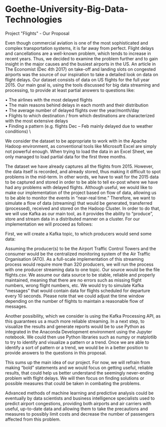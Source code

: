 # Goethe-University-Big-Data-Technologies
Project "Flights" - Our Proposal

Even though commercial aviation is one of the most sophisticated and complex transportation systems, it is far away from perfect. Flight delays and cancellations are a well-known problem, which tends to increase in recent years. Thus, we decided to examine the problem further and to gain insight in the major causes and the busiest airports in the US. An article in The Economist (Dec 4th 2017) on take-off and landing slots on congested airports was the source of our inspiration to take a detailed look on data on flight delays. Our dataset consists of data on US flights for the full year 2015. 
Our main goal is, using the tools discussed for big data streaming and processing, to provide at least partial answers to questions like:

•	The airlines with the most delayed flights \
•	The main reasons behind delays in each month and their distribution \
•	The average number of delayed flights over the year/month/day \
•	Flights to which destination / from which destinations are characterized with the most extensive delays \
•	Finding a pattern (e.g. flights Dec – Feb mainly delayed due to weather conditions) \

We consider the dataset to be appropriate to work with in the Apache Hadoop environment, as conventional tools like Microsoft Excel are simply not powerful enough. When trying to load the data in an Excel Sheet, we only managed to load partial data for the first three months. 

The dataset we have already captures all the flights from 2015. However, the data itself is recorded, and already stored, thus making it difficult to spot problems in the mid-term. In other words, we have to wait for the 2015 data to be captured and stored in order to be able to tell ex-post where we have had any problems with delayed flights. Although useful, we would like to make our implementation of the project based on flow of data, allowing us to be able to monitor the events in “near-real time.” Therefore, we want to simulate a flow of data (streaming) that would be generated, transferred (processed), received and stored on the Hadoop Cluster. 
In order to do that, we will use Kafka as our main tool, as it provides the ability to “produce”, store and stream data in a distributed manner on a cluster. For our implementation we will proceed as follows:

First, we will create a Kafka topic, to which producers would send some data:

Assuming the producer(s) to be the Airport Traffic Control Towers and the consumer would be the centralized monitoring system of the Air Traffic Organisation (ATO). As a full-scale implementation of this streaming process would require more than 320 producers, we will run the process with one producer streaming data to one topic. Our source would be the file flights.csv. We assume our data source to be stable, reliable and properly maintained, meaning that there are no errors such as missing flight numbers, wrong flight numbers, etc. We would try to simulate Kafka “messages” that would contain data for flights scheduled for departure every 10 seconds. Please note that we could adjust the time window depending on the number of flights to maintain a reasonable flow of messages. 

Another possibility, which we consider is using the Kafka Processing API, as this guarantees us a much more reliable streaming.
In a next step, to visualize the results and generate reports would be to use Python as integrated in the Anaconda Development environment using the Jupyter notebook. We could then use Python libraries such as numpy or matplotlib to try to identify and visualize a pattern or a trend. Once we are able to identify a sort of pattern or a trend, we would be in a better position to provide answers to the questions in this proposal. 

This sums up the main idea of our project. For now, we will refrain from making “bold” statements and we would focus on getting useful, reliable results, that could help us better understand the seemingly never-ending problem with flight delays. We will then focus on finding solutions or possible measures that could be taken in combating the problems.

Advanced methods of machine learning and predictive analysis could be eventually by data scientists and business intelligence specialists used to predict airport congestions, providing both airports and air carriers with useful, up-to-date data and allowing them to take the precautions and measures to possibly limit costs and decrease the number of passengers affected from this problem. 
